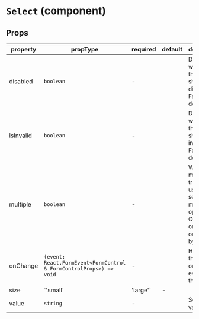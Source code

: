 # `Select` (component)


## Props
| property | propType | required | default | description |
|----------|----------|----------|---------|-------------|
|disabled|`boolean`|-||Determines whether the Select should be disabled. False by default.|
|isInvalid|`boolean`|-||Determines whether the Select should be invalid. False by default.|
|multiple|`boolean`|-||When multiple is true, the user can select multiple options. Otherwise, one option only. False by default.|
|onChange|`(event: React.FormEvent<FormControl & FormControlProps>) => void`|-||Handles the onChange event for the Select.|
|size|`'small' | 'large'`|-||Determines whether to render a small or large TextField. By default, it is undefined.|
|value|`string`|-||Selected value in the|